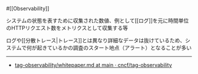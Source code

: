 #[[Observability]]

システムの状態を表すために収集された数値、例として[[ログ]]を元に時間単位のHTTPリクエスト数をメトリクスとして収集する等

ログや[[分散トレース|トレース]]とは異なり詳細なデータは抜けているため、システムで何が起きているかの調査のスタート地点（アラート）となることが多い

---

- [tag-observability/whitepaper.md at main · cncf/tag-observability](https://github.com/cncf/tag-observability/blob/main/whitepaper.md#metrics)